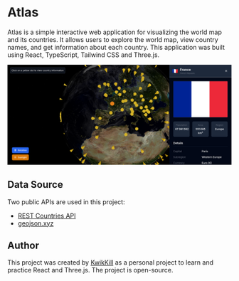 # Atlas

Atlas is a simple interactive web application for visualizing the world map and its countries. It allows users to explore the world map, view country names, and get information about each country.
This application was built using React, TypeScript, Tailwind CSS and Three.js.

![Website preview](preview.png)

## Data Source

Two public APIs are used in this project:
- [REST Countries API](https://restcountries.com/)
- [geojson.xyz](https://geojson.xyz/)

## Author

This project was created by [KwikKill](https://github.com/KwikKill) as a personal project to learn and practice React and Three.js. The project is open-source.
